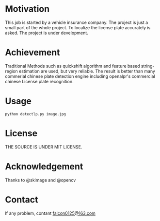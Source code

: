 # Motivation

  This job is started by a vehicle insurance company. The project is just a small part of the whole project. To localize the license plate accurately is asked.
  The project is under development.
  
# Achievement

  Traditional Methods such as quickshift algorithm and feature based string-region estimation are used, but very reliable. The result is better than many commerial chinese plate detection engine including openalpr's commercial chinese License plate recognition.
  
# Usage
  
    python detectlp.py image.jpg
  
# License
  THE SOURCE IS UNDER MIT LICENSE.
  
# Acknowledgement
  Thanks to @skimage and @opencv
  
# Contact
  If any problem, contant falcon0125@163.com
